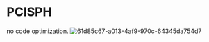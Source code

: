 # PCISPH
no code optimization.
![61d85c67-a013-4af9-970c-64345da754d7](./61d85c67-a013-4af9-970c-64345da754d7.gif)  
